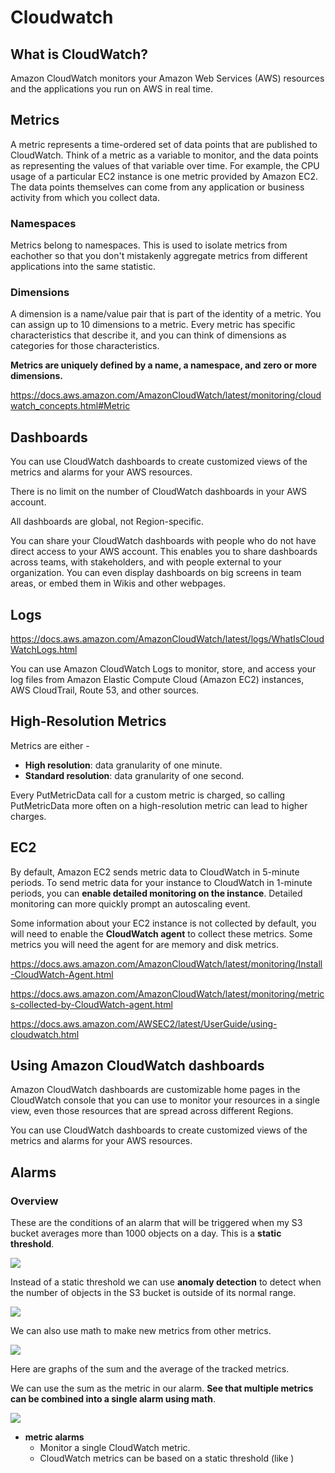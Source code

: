 # Cloudwatch

## What is CloudWatch?

Amazon CloudWatch monitors your Amazon Web Services (AWS) resources and the applications you run on AWS in real time.

## Metrics

A metric represents a time-ordered set of data points that are published to CloudWatch. Think of a metric as a variable to monitor, and the data points as representing the values of that variable over time. For example, the CPU usage of a particular EC2 instance is one metric provided by Amazon EC2. The data points themselves can come from any application or business activity from which you collect data.

### Namespaces

Metrics belong to namespaces. This is used to isolate metrics from eachother so that you don't mistakenly aggregate metrics from different applications into the same statistic.

### Dimensions

A dimension is a name/value pair that is part of the identity of a metric. You can assign up to 10 dimensions to a metric. Every metric has specific characteristics that describe it, and you can think of dimensions as categories for those characteristics.

**Metrics are uniquely defined by a name, a namespace, and zero or more dimensions.**

https://docs.aws.amazon.com/AmazonCloudWatch/latest/monitoring/cloudwatch_concepts.html#Metric

## Dashboards

You can use CloudWatch dashboards to create customized views of the metrics and alarms for your AWS resources.

There is no limit on the number of CloudWatch dashboards in your AWS account.

All dashboards are global, not Region-specific.

You can share your CloudWatch dashboards with people who do not have direct access to your AWS account. This enables you to share dashboards across teams, with stakeholders, and with people external to your organization. You can even display dashboards on big screens in team areas, or embed them in Wikis and other webpages.

## Logs

https://docs.aws.amazon.com/AmazonCloudWatch/latest/logs/WhatIsCloudWatchLogs.html

You can use Amazon CloudWatch Logs to monitor, store, and access your log files from Amazon Elastic Compute Cloud (Amazon EC2) instances, AWS CloudTrail, Route 53, and other sources.

<!-- TODO Cloudwatch log agents -->

## High-Resolution Metrics

Metrics are either -

- **High resolution**: data granularity of one minute.
- **Standard resolution**: data granularity of one second.

Every PutMetricData call for a custom metric is charged, so calling PutMetricData more often on a high-resolution metric can lead to higher charges.

## EC2

By default, Amazon EC2 sends metric data to CloudWatch in 5-minute periods. To send metric data for your instance to CloudWatch in 1-minute periods, you can **enable detailed monitoring on the instance**. Detailed monitoring can more quickly prompt an autoscaling event.

Some information about your EC2 instance is not collected by default, you will need to enable the **CloudWatch agent** to collect these metrics. Some metrics you will need the agent for are memory and disk metrics.

https://docs.aws.amazon.com/AmazonCloudWatch/latest/monitoring/Install-CloudWatch-Agent.html

https://docs.aws.amazon.com/AmazonCloudWatch/latest/monitoring/metrics-collected-by-CloudWatch-agent.html

https://docs.aws.amazon.com/AWSEC2/latest/UserGuide/using-cloudwatch.html

## Using Amazon CloudWatch dashboards

Amazon CloudWatch dashboards are customizable home pages in the CloudWatch console that you can use to monitor your resources in a single view, even those resources that are spread across different Regions.

You can use CloudWatch dashboards to create customized views of the metrics and alarms for your AWS resources.

## Alarms

### Overview

These are the conditions of an alarm that will be triggered when my S3 bucket averages more than 1000 objects on a day. This is a **static threshold**.

![](./images/CloudWatch-static-threshold2.png)

Instead of a static threshold we can use **anomaly detection** to detect when the number of objects in the S3 bucket is outside of its normal range.

![](./images/CloudWatch-anomaly-detection.png)

We can also use math to make new metrics from other metrics.

![](./images/CloudWatch-metric-math.png)

Here are graphs of the sum and the average of the tracked metrics.

We can use the sum as the metric in our alarm. **See that multiple metrics can be combined into a single alarm using math**.

![](./images/CloudWatch-metric-math-graphs.png)

- **metric alarms**
  - Monitor a single CloudWatch metric.
  - CloudWatch metrics can be based on a static threshold (like )
